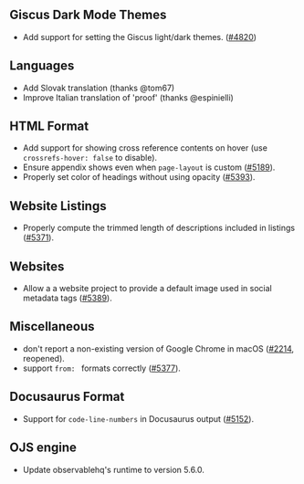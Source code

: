 ## Giscus Dark Mode Themes

- Add support for setting the Giscus light/dark themes. ([#4820](https://github.com/quarto-dev/quarto-cli/issues/4820))

## Languages

- Add Slovak translation (thanks @tom67)
- Improve Italian translation of 'proof' (thanks @espinielli)

## HTML Format

- Add support for showing cross reference contents on hover (use `crossrefs-hover: false` to disable).
- Ensure appendix shows even when `page-layout` is custom ([#5189](https://github.com/quarto-dev/quarto-cli/issues/5189)).
- Properly set color of headings without using opacity ([#5393](https://github.com/quarto-dev/quarto-cli/issues/5393)).

## Website Listings

- Properly compute the trimmed length of descriptions included in listings ([#5371](https://github.com/quarto-dev/quarto-cli/issues/5371)).

## Websites

- Allow a a website project to provide a default image used in social metadata tags ([#5389](https://github.com/quarto-dev/quarto-cli/issues/5389)).

## Miscellaneous

- don't report a non-existing version of Google Chrome in macOS ([#2214](https://github.com/quarto-dev/quarto-cli/issues/2214), reopened).
- support `from: ` formats correctly ([#5377](https://github.com/quarto-dev/quarto-cli/issues/5377)).

## Docusaurus Format

- Support for `code-line-numbers` in Docusaurus output ([#5152](https://github.com/quarto-dev/quarto-cli/issues/5152)).

## OJS engine

- Update observablehq's runtime to version 5.6.0.

